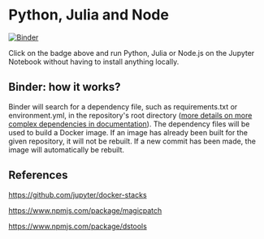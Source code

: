 # Python, Julia and Node

[![Binder](https://mybinder.org/badge_logo.svg)](https://mybinder.org/v2/gh/cauachagas/jupyter-python-julia-node/HEAD)

Click on the badge above and run Python, Julia or Node.js on the Jupyter Notebook without having to install anything locally.

## Binder: how it works?

Binder will search for a dependency file, such as requirements.txt or environment.yml, in the repository's root directory ([more details on more complex dependencies in documentation](http://mybinder.readthedocs.io/en/latest/using.html#preparing-a-repository-for-binder)). The dependency files will be used to build a Docker image. If an image has already been built for the given repository, it will not be rebuilt. If a new commit has been made, the image will automatically be rebuilt. 

## References

https://github.com/jupyter/docker-stacks

https://www.npmjs.com/package/magicpatch

https://www.npmjs.com/package/dstools

